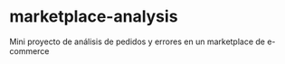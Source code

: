 # marketplace-analysis
Mini proyecto de análisis de pedidos y errores en un marketplace de e-commerce
